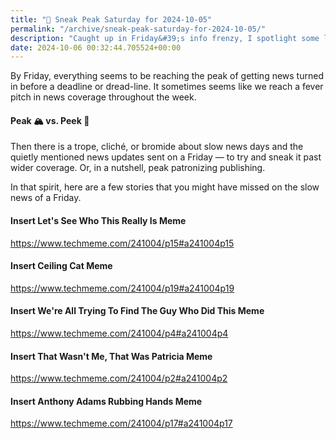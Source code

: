 ```yaml
---
title: "🔮 Sneak Peak Saturday for 2024-10-05"
permalink: "/archive/sneak-peak-saturday-for-2024-10-05/"
description: "Caught up in Friday&#39;s info frenzy, I spotlight some low-key stories you may have missed!"
date: 2024-10-06 00:32:44.705524+00:00
---
```


<p>By Friday, everything seems to be reaching the peak of getting news turned in before a deadline or dread-line. It sometimes seems like we reach a fever pitch in news coverage throughout the week.</p><h4>Peak 🏔️ vs. Peek 👀</h4><p>Then there is a trope, cliché, or bromide about slow news days and the quietly mentioned news updates sent on a Friday — to try and sneak it past wider coverage. Or, in a nutshell, peak patronizing publishing.</p><p>In that spirit, here are a few stories that you might have missed on the slow news of a Friday.</p><h4>Insert Let's See Who This Really Is Meme</h4><p><a target="_blank" rel="noopener noreferrer nofollow" href="https://www.techmeme.com/241004/p15#a241004p15">https://www.techmeme.com/241004/p15#a241004p15</a></p><h4>Insert Ceiling Cat Meme</h4><p><a target="_blank" rel="noopener noreferrer nofollow" href="https://www.techmeme.com/241004/p19#a241004p19">https://www.techmeme.com/241004/p19#a241004p19</a></p><h4>Insert We're All Trying To Find The Guy Who Did This Meme</h4><p><a target="_blank" rel="noopener noreferrer nofollow" href="https://www.techmeme.com/241004/p4#a241004p4">https://www.techmeme.com/241004/p4#a241004p4</a></p><h4>Insert That Wasn't Me, That Was Patricia Meme</h4><p><a target="_blank" rel="noopener noreferrer nofollow" href="https://www.techmeme.com/241004/p2#a241004p2">https://www.techmeme.com/241004/p2#a241004p2</a></p><h4>Insert Anthony Adams Rubbing Hands Meme</h4><p><a target="_blank" rel="noopener noreferrer nofollow" href="https://www.techmeme.com/241004/p17#a241004p17">https://www.techmeme.com/241004/p17#a241004p17</a></p>